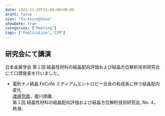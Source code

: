 ```yaml
---
date: 2022-11-26T15:00:00+09:00
draft: false
icon: "fa-microphone"
showDate: true
categories: ["Meeting"]
tags: ["Publication","JIM"]
---
```


## 研究会にて講演

日本金属学会 第１回 結晶性材料の結晶配向評価および結晶方位解析技術研究会にて口頭発表を行いました。

* 電析ナノ結晶 FeCoNi ミディアムエントロピー合金の粒成長に伴う結晶配向変化  
<u>渡邉充哉</u>，瀧川順庸．  
第１回 結晶性材料の結晶配向評価および結晶方位解析技術研究会, 
No. 4，熱海．